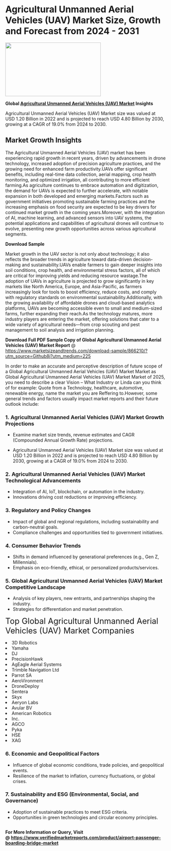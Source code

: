 <H1>Agricultural Unmanned Aerial Vehicles (UAV) Market Size, Growth and Forecast from 2024 - 2031</H1><img class="aligncenter size-medium wp-image-584254" src="https://thirdeyenews.in/wp-content/uploads/2024/09/Global-Market-Research-300x168.jpeg" alt="" width="300" height="168" /><p><strong>Global&nbsp;<a href="https://www.marketsizeandtrends.com/download-sample/866210/?utm_source=Github8j?utm_medium=225">Agricultural Unmanned Aerial Vehicles (UAV) Market</a> Insights</strong></p><p>Agricultural Unmanned Aerial Vehicles (UAV) Market size was valued at USD 1.20 Billion in 2022 and is projected to reach USD 4.80 Billion by 2030, growing at a CAGR of 19.0% from 2024 to 2030.</p><p><h2>Market Growth Insights</h2> <p>The Agricultural Unmanned Aerial Vehicles (UAV) market has been experiencing rapid growth in recent years, driven by advancements in drone technology, increased adoption of precision agriculture practices, and the growing need for enhanced farm productivity.UAVs offer significant benefits, including real-time data collection, aerial mapping, crop health monitoring, and optimized irrigation, all contributing to more efficient farming.As agriculture continues to embrace automation and digitization, the demand for UAVs is expected to further accelerate, with notable expansion in both developed and emerging markets.Factors such as government initiatives promoting sustainable farming practices and the increasing emphasis on food security are expected to be key drivers for continued market growth in the coming years.Moreover, with the integration of AI, machine learning, and advanced sensors into UAV systems, the potential applications and capabilities of agricultural drones will continue to evolve, presenting new growth opportunities across various agricultural segments.</p> <p><strong>Download Sample</strong></p> <p>Market growth in the UAV sector is not only about technology; it also reflects the broader trends in agriculture toward data-driven decision-making and sustainability.UAVs enable farmers to gain deeper insights into soil conditions, crop health, and environmental stress factors, all of which are critical for improving yields and reducing resource wastage.The adoption of UAVs in agriculture is projected to grow significantly in key markets like North America, Europe, and Asia-Pacific, as farmers increasingly look for tools to boost efficiency, reduce costs, and comply with regulatory standards on environmental sustainability.Additionally, with the growing availability of affordable drones and cloud-based analytics platforms, UAVs are becoming accessible even to small and medium-sized farms, further expanding their reach.As the technology matures, more industry players are entering the market, offering solutions that cater to a wide variety of agricultural needs—from crop scouting and pest management to soil analysis and irrigation planning.</p> <p><span class=""><strong>Download Full PDF Sample Copy of Global Agricultural Unmanned Aerial Vehicles (UAV) Market Report</strong> @ <a href="https://www.marketsizeandtrends.com/download-sample/866210/?utm_source=Github8j?utm_medium=225" target="_blank">https://www.marketsizeandtrends.com/download-sample/866210/?utm_source=Github8j?utm_medium=225</a></span></p><p>In order to make an accurate and perceptive description of future scope of a Global&nbsp;Agricultural Unmanned Aerial Vehicles (UAV) Market Market as Global&nbsp;Agricultural Unmanned Aerial Vehicles (UAV) Market Market of 2025, you need to describe a clear Vision &ndash; What Industry or Linda can you think of for example: Quote from a Technology, healthcare, automotive, renewable energy, name the market you are Reffering to.However, some general trends and factors usually impact market reports and their future outlook include:</p><h3>1.&nbsp;<strong>Agricultural Unmanned Aerial Vehicles (UAV) Market Growth Projections</strong></h3><ul><li>Examine market size trends, revenue estimates and CAGR (Compounded Annual Growth Rate) projections.</li><li><p>Agricultural Unmanned Aerial Vehicles (UAV) Market size was valued at USD 1.20 Billion in 2022 and is projected to reach USD 4.80 Billion by 2030, growing at a CAGR of 19.0% from 2024 to 2030.</p></li></ul><h3>2.&nbsp;<strong>Agricultural Unmanned Aerial Vehicles (UAV) Market Technological Advancements</strong></h3><ul><li>Integration of AI, IoT, blockchain, or automation in the industry.</li><li>Innovations driving cost reductions or improving efficiency.</li></ul><h3>3.&nbsp;<strong>Regulatory and Policy Changes</strong></h3><ul><li>Impact of global and regional regulations, including sustainability and carbon-neutral goals.</li><li>Compliance challenges and opportunities tied to government initiatives.</li></ul><h3>4.&nbsp;<strong>Consumer Behavior Trends</strong></h3><ul><li>Shifts in demand influenced by generational preferences (e.g., Gen Z, Millennials).</li><li>Emphasis on eco-friendly, ethical, or personalized products/services.</li></ul><h3>5.&nbsp;<strong>Global Agricultural Unmanned Aerial Vehicles (UAV) Market Competitive Landscape</strong></h3><ul><li>Analysis of key players, new entrants, and partnerships shaping the industry.</li><li>Strategies for differentiation and market penetration.</li></ul><p data-pm-slice="1 1 []"><span style="color: inherit; font-family: inherit; font-size: 25px;">Top Global Agricultural Unmanned Aerial Vehicles (UAV) Market Companies</span></p><div class="" data-test-id=""><p><li>3D Robotics</li><li> Yamaha</li><li> DJ</li><li> PrecisionHawk</li><li> AgEagle Aerial Systems</li><li> Trimble Navigation Ltd</li><li> Parrot SA</li><li> AeroVironment</li><li> DroneDeploy</li><li> Sentera</li><li> Skyx</li><li> Aeryon Labs</li><li> Avular BV</li><li> American Robotics</li><li> Inc.</li><li> AGCO</li><li> Pyka</li><li> HSE</li><li> XAG</li></p></div><h3>6.&nbsp;<strong>Economic and Geopolitical Factors</strong></h3><ul><li>Influence of global economic conditions, trade policies, and geopolitical events.</li><li>Resilience of the market to inflation, currency fluctuations, or global crises.</li></ul><h3>7.&nbsp;<strong>Sustainability and ESG (Environmental, Social, and Governance)</strong></h3><ul><li>Adoption of sustainable practices to meet ESG criteria.</li><li>Opportunities in green technologies and circular economy principles.</li></ul><h2><strong style="font-size: 14px;">For More Information or Query, Visit @&nbsp;</strong><a style="background-color: #ffffff; font-size: 14px;" href="https://www.marketsizeandtrends.com/report/agricultural-unmanned-aerial-vehicles-uav-market/" target="_blank">https://www.verifiedmarketreports.com/product/airport-passenger-boarding-bridge-market</a></h2>
